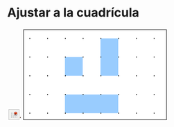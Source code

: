 
# Ajustar a la cuadrícula

![](https://raw.githubusercontent.com/catedu/libreOffice-la-suite-ofimatica-libre/master/img/Captura_de_pantalla_2016-11-30_a_las_15.58.33.png)
![](https://raw.githubusercontent.com/catedu/libreOffice-la-suite-ofimatica-libre/master/img/Captura_de_pantalla_2016-11-30_a_las_15.17.54.png)
